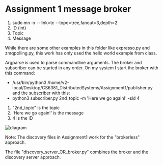# Assignment 1 message broker

 1. sudo mn -x --link=tc --topo=tree,fanout=3,depth=2
 2. ID (int)
 3. Topic
 4. Message

 While there are some other examples in this folder like expresso.py and zmqpolling.py, this work has only used the hello world example from class.

 Argparse is used to parse commandline arguments.
 The broker and subscriber can be started in any order.
 On my system I start the broker with this command:
 * /usr/bin/python3 /home/v2-local/Desktop/CS6381_DistributedSystems/Assignment1/publisher.py
 and the subscriber with this:
 * python3 subscriber.py 2nd_topic -m 'Here we go again!' -sid 4
 1. "2nd_topic" is the topic
 2. 'Here we go again!' is the message
 3. 4 is the ID


![diagram](roblee357/CS6381_DistributedSystems/blob/main/Assignment1/jess/setup-diagram.png?raw=true)

Note: The discovery files in Assignment1 work for the "brokerless" approach.

The file "discovery_server_OR_broker.py" combines the broker and the discovery server approach.
